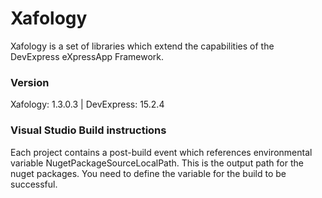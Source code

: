 # Xafology

Xafology is a set of libraries which extend the capabilities of the DevExpress eXpressApp Framework.

### Version

Xafology: 1.3.0.3 | DevExpress: 15.2.4

### Visual Studio Build instructions

Each project contains a post-build event which references environmental variable NugetPackageSourceLocalPath. 
This is the output path for the nuget packages. 
You need to define the variable for the build to be successful.